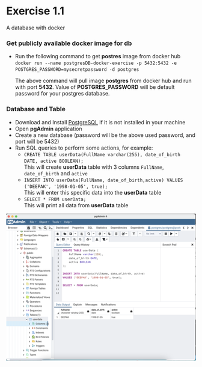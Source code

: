 # Exercise 1.1
A database with docker

### Get publicly available docker image for db
- Run the following command to get **postres** image from docker hub<br>
  `docker run --name postgresDB-docker-exercise -p 5432:5432 -e POSTGRES_PASSWORD=mysecretpassword -d postgres`<br>

  The above command will pull image **postgres** from docker hub and run with port **5432**. Value of **POSTGRES_PASSWORD** will be default password for your postgres database.

### Database and Table
- Download and Install [PostgreSQL](https://www.postgresql.org/) if it is not installed in your machine
- Open **pgAdmin** application
- Create a new database (password will be the above used password, and port will be 5432)
- Run SQL queries to perform some actions, for example:
  - `CREATE TABLE userData(FullName varchar(255), date_of_birth DATE, active BOOLEAN);`<br>
    This will create **userData** table with 3 columns `FullName`, `date_of_birth` and `active`
  - `INSERT INTO userData(FullName, date_of_birth,active) VALUES ('DEEPAK', '1998-01-05', true);`<br>
    This will enter this specific data into the **userData** table
  - `SELECT * FROM userData;`<br>
    This will print all data from **userData** table

![database image](tableData.png)